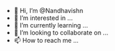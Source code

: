 - 👋 Hi, I’m @Nandhavishn
- 👀 I’m interested in ...
- 🌱 I’m currently learning ...
- 💞️ I’m looking to collaborate on ...
- 📫 How to reach me ...

<!---
Nandhavishn/Nandhavishn is a ✨ special ✨ repository because its `README.md` (this file) appears on your GitHub profile.
You can click the Preview link to take a look at your changes.
--->
